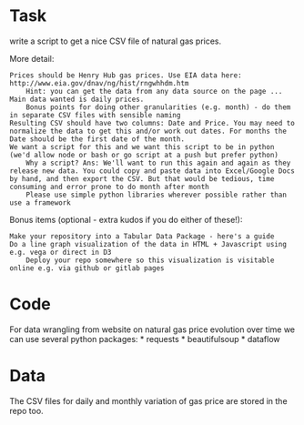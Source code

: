 # Task 
write a script to get a nice CSV file of natural gas prices.


More detail:

    Prices should be Henry Hub gas prices. Use EIA data here: http://www.eia.gov/dnav/ng/hist/rngwhhdm.htm
        Hint: you can get the data from any data source on the page ...
    Main data wanted is daily prices.
        Bonus points for doing other granularities (e.g. month) - do them in separate CSV files with sensible naming
    Resulting CSV should have two columns: Date and Price. You may need to normalize the data to get this and/or work out dates. For months the Date should be the first date of the month.
    We want a script for this and we want this script to be in python (we'd allow node or bash or go script at a push but prefer python)
        Why a script? Ans: We'll want to run this again and again as they release new data. You could copy and paste data into Excel/Google Docs by hand, and then export the CSV. But that would be tedious, time consuming and error prone to do month after month
        Please use simple python libraries wherever possible rather than use a framework

Bonus items (optional - extra kudos if you do either of these!):

    Make your repository into a Tabular Data Package - here's a guide
    Do a line graph visualization of the data in HTML + Javascript using e.g. vega or direct in D3
        Deploy your repo somewhere so this visualization is visitable online e.g. via github or gitlab pages


# Code 
For data wrangling from website on natural gas price evolution over time we can use several 
python packages: 
      * requests
      * beautifulsoup 
      * dataflow

# Data
The CSV files for daily and monthly variation of gas price are stored in the repo too.
